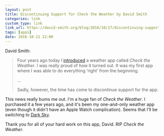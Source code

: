 ```yaml
---
layout: post
title: Discontinuing Support for Check the Weather by David Smith
categories: link
custom_type: link
link_url: https://david-smith.org/blog/2016/10/17/discontinuing-support-for-check-the-weather/
tags: [apps]
date: 2016-10-21 12:00
---
```

David Smith:

> Four years ago today I [introduced](https://twitter.com/_DavidSmith/status/258558679526285313) a weather app called *Check the Weather*. I was really proud of how it turned out. It was my first app where I was able to do everything ‘right’ from the beginning.
>
> …
>
> Sadly, however, the time has come to discontinue support for the app.

This news really bums me out. I'm a huge fan of *Check the Weather*. I purchased it a few years ago, and it's been my one-and-only weather app (even though it didn't have an Apple Watch complication). Seems that I'll be switching to [Dark Sky](https://darksky.net/app/).

Thank you for all of your hard work on this app, David. RIP *Check the Weather*.
